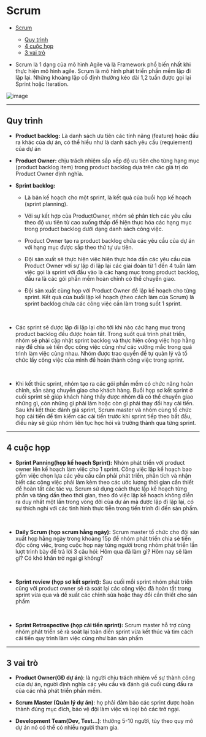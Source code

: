 # Scrum

- [Scrum](#scrum)
  - [Quy trình](#quy-trình)
  - [4 cuộc họp](#4-cuộc-họp)
  - [3 vai trò](#3-vai-trò)

- Scrum là 1 dạng của mô hình Agile và là Framework phổ biến nhất khi thực hiện mô hình agile. Scrum là mô hình phát triển phần mềm lặp đi lặp lại. Những khoảng lặp cố định thường kéo dài 1,2 tuần được gọi lại Sprint hoặc Iteration.

![image](https://user-images.githubusercontent.com/43572616/187710996-1258e541-a1df-4423-94fa-db1c8548a381.png)

***

## Quy trình

- **Product backlog:** Là danh sách ưu tiên các tính năng (feature) hoặc đầu ra khác của dự án, có thể hiểu như là danh sách yêu cầu (requiement) của dự án

- **Product Owner:** chịu trách nhiệm sắp xếp độ ưu tiên cho từng hạng mục (product backlog item) trong product backlog dựa trên các giá trị do Product Owner định nghĩa.

- **Sprint backlog:**
  - Là bản kế hoạch cho một sprint, là kết quả của buổi họp kế hoạch (sprint planning).</br>

  - Với sự kết hợp của ProductOwner, nhóm sẽ phân tích các yêu cầu theo độ ưu tiên từ cao xuống thấp để hiện thực hóa các hạng mục trong product backlog dưới dạng danh sách công việc.</br>

  - Product Owner tạo ra product backlog chứa các yêu cầu của dự án với hạng mục được sắp theo thứ tự ưu tiên.</br>

  - Đội sản xuất sẽ thực hiện việc hiện thực hóa dần các yêu cầu của Product Owner với sự lặp đi lặp lại các giai đoàn từ 1 đến 4 tuần làm việc gọi là sprint với đầu vào là các hạng mục trong product backlog, đầu ra là các gói phần mềm hoàn chỉnh có thể chuyển giao.</br>

  - Đội sản xuất cùng họp với Product Owner để lập kế hoạch cho từng sprint. Kết quả của buổi lập kế hoạch (theo cách làm của Scrum) là sprint backlog chứa các công việc cần làm trong suốt 1 sprint.
</br>

- Các sprint sẽ được lặp đi lặp lại cho tới khi nào các hạng mục trong product backlog đều được hoàn tất. Trong suốt quá trình phát triển, nhóm sẽ phải cập nhật sprint backlog và thực hiện công việc họp hằng này để chia sẻ tiến đọc công việc cũng như các vướng mắc trong quá trình làm việc cùng nhau. Nhóm được trao quyền để tự quản lý và tổ chức lấy công việc của mình để hoàn thành công việc trong sprint.
</br>

- Khi kết thúc sprint, nhóm tạo ra các gói phần mềm có chức năng hoàn chỉnh, sẵn sàng chuyển giao cho khách hàng. Buổi họp sơ kết sprint ở cuối sprint sẽ giúp khách hàng thấy được nhóm đã có thể chuyển giao những gì, còn những gì phải làm hoặc còn gì phải thay đổi hay cải tiến. Sau khi kết thúc đánh giá sprint, Scrum master và nhóm cùng tổ chức họp cải tiến để tìm kiếm các cải tiến trước khi sprint tiếp theo bắt đầu, điều này sẽ giúp nhóm liên tục học hỏi và trưởng thành qua từng sprint.

***

## 4 cuộc họp

- **Sprint Panning(họp kế hoạch Sprint):** Nhóm phát triển với product owner lên kế hoạch làm việc cho 1 sprint. Công việc lập kế hoạch bao gồm việc chọn lựa các yêu cầu cần phải phát triển, phân tích và nhận biết các công việc phải làm kèm theo các ước lượng thời gian cần thiết để hoàn tất các tác vụ. Scrum sử dụng cách thực lập kế hoạch từng phần và tăng dần theo thời gian, theo đó việc lập kế hoạch không diễn ra duy nhất một lần trong vòng đời của dự án mà được lặp đi lặp lại, có sự thích nghi với các tình hình thực tiễn trong tiến trình đi đến sản phẩm.
</br>

- **Daily Scrum (họp scrum hằng ngày):** Scrum master tổ chức cho đội sản xuất họp hằng ngày trong khoảng 15p để nhóm phát triển chia sẻ tiến độc công việc, trong cuộc họp này từng người trong nhóm phát triển lần lượt trình bày để trả lời 3 câu hỏi: Hôm qua đã làm gì? Hôm nay sẽ làm gì? Có khó khăn trở ngại gì không?
</br>

- **Sprint review (họp sơ kết sprint):** Sau cuối mỗi sprint nhóm phát triển cũng với product owner sẽ rà soát lại các công việc đã hoàn tất trong sprint vừa qua và đề xuất các chỉnh sửa hoặc thay đổi cần thiết cho sản phẩm
</br>

- **Sprint Retrospective (họp cải tiến sprint):** Scrum master hỗ trợ cùng nhóm phát triển sẽ rà soát lại toàn diền sprint vừa kết thúc và tìm cách cải tiến quy trình làm việc cũng như bản sản phẩm

***

## 3 vai trò

- **Product Owner(GĐ dự án)**: là người chịu trách nhiệm về sự thành công của dự án, người định nghĩa các yêu cầu và đánh giá cuối cùng đầu ra của các nhà phát triển phần mềm.

- **Scrum Master (Quản lý dự án)**: họ phải đảm bảo các sprint được hoàn thành đúng mục đích, bảo vệ đội làm việc và loại bỏ các trở ngại.

- **Development Team(Dev, Test...)**: thường 5-10 người, tùy theo quy mô dự án nó có thể có nhiều người tham gia.
